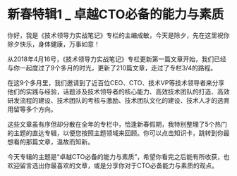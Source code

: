 # 新春特辑1 _ 卓越CTO必备的能力与素质


你好，我是《技术领导力实战笔记》专栏的主编成敏，今天是除夕，先在这里祝你除夕快乐，身体健康，万事如意！

从2018年4月16号，《技术领导力实战笔记》专栏更新第一篇文章开始，我们已经与你一起度过了9个多月的时光，更新了210篇文章，走过了专栏3/4的路程。

在这9个多月里，我们邀请到了近百位CEO、CTO、技术VP等技术领导者来分享他们的实践与经验，话题涉及技术领导者的核心能力、高效技术团队的打造、高效研发流程的建设、技术团队的考核与激励、技术团队文化的建设、技术人才的选育用留等多个方向。

这些文章虽有序但却分散在全年的专栏中，恰逢新春假期，我特别整理了5个热门的主题的直达专辑，以便您按照主题领域来回顾。你可以点击知识卡，跳转到你最想看的那篇文章，温故而知新。

今天专辑的主题是“卓越CTO必备的能力与素质”，希望你看完之后能有所收获，也欢迎留言选出你最喜欢的文章，或是分享你对于CTO必备能力与素质的观点。

[<img src="https://static001.geekbang.org/resource/image/75/88/75fadc34ed0fe3ad712b118d36890a88.jpg" alt="">](https://time.geekbang.org/column/article/6257)<br>
[<img src="https://static001.geekbang.org/resource/image/7b/42/7b3800353526c0b11ee12984bd913e42.jpg" alt="">](https://time.geekbang.org/column/article/6374)<br>
[<img src="https://static001.geekbang.org/resource/image/91/f3/91e8a7c392886eed5818e57d839fe4f3.jpg" alt="">](https://time.geekbang.org/column/article/6399)<br>
[<img src="https://static001.geekbang.org/resource/image/fd/fd/fd2c65875e853d80592a45ab5f30d7fd.jpg" alt="">](https://time.geekbang.org/column/article/6581)<br>
[<img src="https://static001.geekbang.org/resource/image/65/fb/6573a0c475e2dcbe9e4cac0afdd5a8fb.jpg" alt="">](https://time.geekbang.org/column/article/6585)<br>
[<img src="https://static001.geekbang.org/resource/image/cb/04/cbbb2f888d5901ded73f3140d669e904.jpg" alt="">](https://time.geekbang.org/column/article/6656)<br>
[<img src="https://static001.geekbang.org/resource/image/a4/67/a4674df83038f293aaa29e69ce476467.jpg" alt="">](https://time.geekbang.org/column/article/9426)<br>
[<img src="https://static001.geekbang.org/resource/image/36/ef/36e080389c6bdd98c4471382f86008ef.jpg" alt="">](https://time.geekbang.org/column/article/10154)<br>
[<img src="https://static001.geekbang.org/resource/image/86/03/86916db73d10f80ca26147aa06963903.jpg" alt="">](https://time.geekbang.org/column/article/12246)<br>
[<img src="https://static001.geekbang.org/resource/image/3f/bc/3f0a4e2e6ab86ae2d9ba042f32d4efbc.jpg" alt="">](https://time.geekbang.org/column/article/12378)<br>
[<img src="https://static001.geekbang.org/resource/image/9c/87/9c19f06035aac28dd1f8b57468f62487.jpg" alt="">](https://time.geekbang.org/column/article/74338)<br>
[<img src="https://static001.geekbang.org/resource/image/4c/be/4ccb6db91735b0184e2122ca0a2e8bbe.jpg" alt="">](https://time.geekbang.org/column/article/75341)<br>
[<img src="https://static001.geekbang.org/resource/image/bd/21/bd33e29204f5197b4ea8c952e3774621.jpg" alt="">](https://time.geekbang.org/column/article/79774)<br>
[<img src="https://static001.geekbang.org/resource/image/3a/1c/3a2a5f71b8b7090991544156f447ed1c.jpg" alt="">](https://time.geekbang.org/column/article/6297)<br>
[<img src="https://static001.geekbang.org/resource/image/23/79/23ce1ca0b690f0e142f7aed0029bb979.jpg" alt="">](https://time.geekbang.org/column/article/42080)
